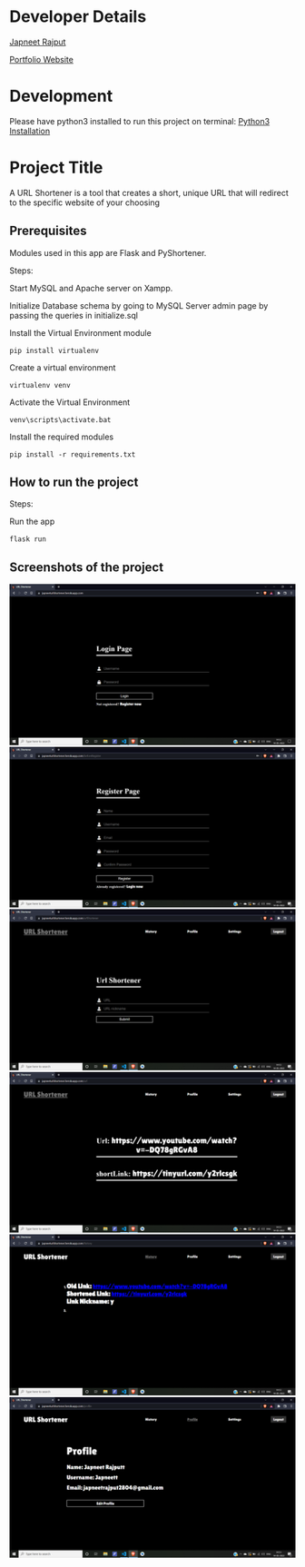
# Developer Details

[Japneet Rajput](https://github.com/JapneetRajput) 

[Portfolio Website](https://japneetrajput.github.io)

# Development
Please have python3 installed to run this project on terminal:
[Python3 Installation](https://www.python.org/downloads/)

# Project Title
A URL Shortener is a tool that creates a short, unique URL that will redirect to the specific website of your choosing

## Prerequisites
Modules used in this app are Flask and PyShortener.

Steps:

Start MySQL and Apache server on Xampp.

Initialize Database schema by going to MySQL Server admin page by passing the queries in initialize.sql

Install the Virtual Environment module

    pip install virtualenv

Create a virtual environment

    virtualenv venv

Activate the Virtual Environment

    venv\scripts\activate.bat

Install the required modules

    pip install -r requirements.txt

## How to run the project
<!--Remove the below lines and add yours -->
Steps:

Run the app 

    flask run

## Screenshots of the project
<!--Remove the below lines and add yours -->
![Login Page](Login.png)
![Register Page](Register.png)
![Url Shortener](UrlShortener.png)
![Url Result](Result.png)
![History](History.png)
![Profile](Profile.png)
